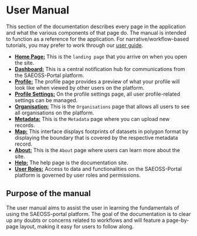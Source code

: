# User Manual

<!-- This is a manual for the user to be able to get a great understanding of what the platform does and how it works. Go into GREAT detail here. Guide entries should link to this -->

This section of the documentation describes every page in the application and
what the various components of that page do. The manual is intended to function
as a reference for the application. For narrative/workflow-based tutorials,
you may prefer to work through our [user guide](../guide/index.md).

* **[Home Page:](./home.md)** This is the `landing page` that you arrive on when you open the site.
* **[Dashboard:](./dashboard.md)** This is a central notification hub for communications from the SAEOSS-Portal platform.
* **[Profile:](./profile-page.md)** The profile page provides a preview of what your profile will look like when viewed by other users on the platform.
* **[Profile Settings:](./profile-settings.md)** On the profile settings page, all user profile-related settings can be managed.
* **[Organisation:](./organisation.md)** This is the `Organisations` page that allows all users to see all organisations on the platform.
* **[Metadata:](./metadata.md)** This is the `Metadata` page where you can upload new records.
* **[Map:](./map.md)** This interface displays footprints of datasets in polygon format by displaying the boundary that is covered by the respective metadata record.
* **[About:](./about.md)** This is the `About` page where users can learn more about the site.
* **[Help:](./help.md)** The help page is the documentation site.
* **[User Roles:](./user-roles.md)** Access to data and functionalities on the SAEOSS-Portal platform is governed by user roles and permissions.

## Purpose of the manual

The user manual aims to assist the user in learning the fundamentals of using the SAEOSS-portal platform. The goal of 
the documentation is to clear up any doubts or concerns related to workflows and will feature a page-by-page layout, 
making it easy for users to follow along.
